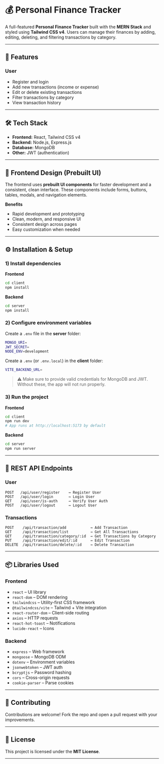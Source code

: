 # 💰 Personal Finance Tracker

A full-featured **Personal Finance Tracker** built with the **MERN Stack** and styled using **Tailwind CSS v4**.
Users can manage their finances by adding, editing, deleting, and filtering transactions by category.

---

## 🚀 Features

### User

* Register and login
* Add new transactions (income or expense)
* Edit or delete existing transactions
* Filter transactions by category
* View transaction history

---

## 🛠️ Tech Stack

* **Frontend:** React, Tailwind CSS v4
* **Backend:** Node.js, Express.js
* **Database:** MongoDB
* **Other:** JWT (authentication)

---

## 🎨 Frontend Design (Prebuilt UI)

The frontend uses **prebuilt UI components** for faster development and a consistent, clean interface. These components include forms, buttons, tables, modals, and navigation elements.

**Benefits**

* Rapid development and prototyping
* Clean, modern, and responsive UI
* Consistent design across pages
* Easy customization when needed

---

## ⚙️ Installation & Setup

### 1) Install dependencies

**Frontend**

```bash
cd client
npm install
```

**Backend**

```bash
cd server
npm install
```

### 2) Configure environment variables

Create a `.env` file in the **server** folder:

```bash
MONGO_URI=
JWT_SECRET=
NODE_ENV=development
```

Create a `.env` (or `.env.local`) in the **client** folder:

```bash
VITE_BACKEND_URL=
```

> ⚠️ Make sure to provide valid credentials for MongoDB and JWT.
> Without these, the app will not run properly.

### 3) Run the project

**Frontend**

```bash
cd client
npm run dev
# App runs at http://localhost:5173 by default
```

**Backend**

```bash
cd server
npm run server
```

---

## 📡 REST API Endpoints

### User

```
POST   /api/user/register    → Register User
POST   /api/user/login       → Login User
GET    /api/user/is-auth     → Verify User Auth
POST   /api/user/logout      → Logout User
```

### Transactions

```
POST    /api/transaction/add           → Add Transaction
GET     /api/transaction/list          → Get All Transactions
GET     /api/transaction/category/:id  → Get Transactions by Category
PUT     /api/transaction/edit/:id      → Edit Transaction
DELETE  /api/transaction/delete/:id    → Delete Transaction
```

---

## 📦 Libraries Used

### Frontend

* `react` – UI library
* `react-dom` – DOM rendering
* `tailwindcss` – Utility-first CSS framework
* `@tailwindcss/vite` – Tailwind + Vite integration
* `react-router-dom` – Client-side routing
* `axios` – HTTP requests
* `react-hot-toast` – Notifications
* `lucide-react` – Icons

### Backend

* `express` – Web framework
* `mongoose` – MongoDB ODM
* `dotenv` – Environment variables
* `jsonwebtoken` – JWT auth
* `bcryptjs` – Password hashing
* `cors` – Cross-origin requests
* `cookie-parser` – Parse cookies

---

## 🤝 Contributing

Contributions are welcome!
Fork the repo and open a pull request with your improvements.

---

## 📜 License

This project is licensed under the **MIT License**.

---